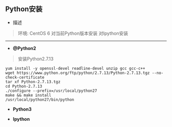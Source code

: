 ## Python安装

*  描述
> 环境: CentOS 6 
> 对当前Python版本安装
> 对Ipython安装
--------------------------------------------------------------------------------

* **@Python2**
> 安装Python2.7.13
```
yum install -y openssl-devel readline-devel unzip gcc gcc-c++
wget https://www.python.org/ftp/python/2.7.13/Python-2.7.13.tgz --no-check-certificate
tar xf Python-2.7.13.tgz
cd Python-2.7.13
./configure --prefix=/usr/local/python27
make && make install
/usr/local/python27/bin/python
```


* **Python3**


* **Ipython**
